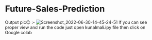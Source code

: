 # Future-Sales-Prediction
Output pic😉 :-
![Screenshot_2022-06-30-14-45-24-51](https://user-images.githubusercontent.com/107911019/176645816-44a89524-d619-4567-88be-37283ce8b425.jpg)
If you can see proper view and run the code just open kunalmali.ipy file then click on Google colab
